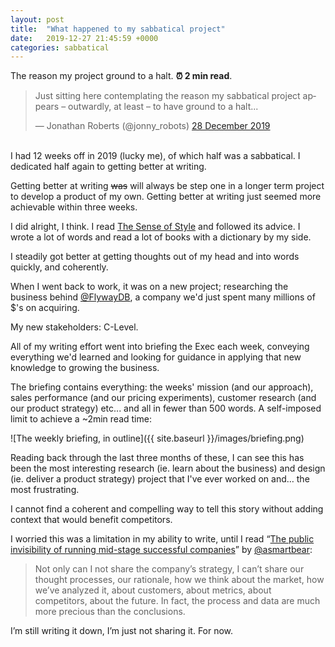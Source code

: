 ```yaml
---
layout: post
title:  "What happened to my sabbatical project"
date:   2019-12-27 21:45:59 +0000
categories: sabbatical
---
```


The reason my project ground to a halt. **⏰ 2 min read**.

<blockquote class="twitter-tweet" data-lang="en-gb"><p lang="en" dir="ltr">Just sitting here contemplating the reason my sabbatical project appears – outwardly, at least – to have ground to a halt...</p>&mdash; Jonathan Roberts (@jonny_robots) <a href="https://twitter.com/jonny_robots/status/1210729659463135242?ref_src=twsrc%5Etfw">28 December 2019</a></blockquote>
<script async src="https://platform.twitter.com/widgets.js" charset="utf-8"></script>

<br/>
I had 12 weeks off in 2019 (lucky me), of which half was a sabbatical. I dedicated half again to getting better at writing. 

Getting better at writing <strike>was</strike> will always be step one in a longer term project to develop a product of my own. Getting better at writing just seemed more achievable within three weeks. 

I did alright, I think. I read [The Sense of Style](https://www.goodreads.com/book/show/20821371-the-sense-of-style) and followed its advice. I wrote a lot of words and read a lot of books with a dictionary by my side. 

I steadily got better at getting thoughts out of my head and into words quickly, and coherently.

When I went back to work, it was on a new project; researching the business behind [@FlywayDB](https://twitter.com/flywaydb), a company we'd just spent many millions of $'s on acquiring. 

My new stakeholders: C-Level. 

All of my writing effort went into briefing the Exec each week, conveying everything we'd learned and looking for guidance in applying that new knowledge to growing the business. 

The briefing contains everything: the weeks' mission (and our approach), sales performance (and our pricing experiments), customer research (and our product strategy) etc... and all in fewer than 500 words. A self-imposed limit to achieve a ~2min read time:

![The weekly briefing, in outline]({{ site.baseurl }}/images/briefing.png)

Reading back through the last three months of these, I can see this has been the most interesting research (ie. learn about the business) and design (ie. deliver a product strategy) project that I've ever worked on and… the most frustrating.

I cannot find a coherent and compelling way to tell this story without adding context that would benefit competitors.

I worried this was a limitation in my ability to write, until I read “[The public invisibility of running mid-stage successful companies](https://blog.asmartbear.com/ceo-blogging.html)” by [@asmartbear](https://twitter.com/asmartbear):

> Not only can I not share the company’s strategy, I can’t share our thought processes, our rationale, how we think about the market, how we’ve analyzed it, about customers, about metrics, about competitors, about the future. In fact, the process and data are much more precious than the conclusions.

I’m still writing it down, I’m just not sharing it. For now.